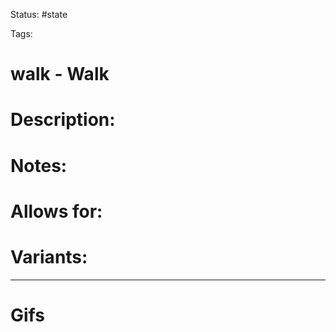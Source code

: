 Status: #state

Tags: 

# walk - Walk

# Description:


# Notes:


# Allows for:


# Variants:


___
# Gifs
